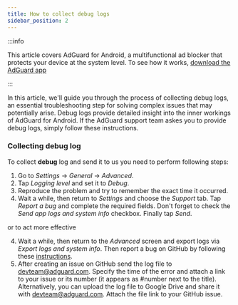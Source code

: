 ```yaml
---
title: How to collect debug logs
sidebar_position: 2
---
```


:::info

This article covers AdGuard for Android, a multifunctional ad blocker that protects your device at the system level. To see how it works, [download the AdGuard app](https://adguard.com/download.html?auto=true)

:::

In this article, we'll guide you through the process of collecting debug logs, an essential troubleshooting step for solving complex issues that may potentially arise. Debug logs provide detailed insight into the inner workings of AdGuard for Android. If the AdGuard support team askes you to provide debug logs, simply follow these instructions.

### Collecting debug log

To collect **debug** log and send it to us you need to perform following steps:

1. Go to *Settings* → *General* → *Advanced*.
2. Tap *Logging level* and set it to *Debug*.
3. Reproduce the problem and try to remember the exact time it occurred.
4. Wait a while, then return to *Settings* and choose the *Support* tab. Tap *Report a bug* and complete the required fields. Don't forget to check the *Send app logs and system info* checkbox. Finally tap *Send*.

or to act more effective

4. Wait a while, then return to the *Advanced* screen and export logs via *Export logs and system info*. Then report a bug on GitHub by following these [instructions](../guides/repor-bugs.md).
5. After creating an issue on GitHub send the log file to devteam@adguard.com. Specify the time of the error and attach a link to your issue or its number (it appears as #number next to the title).
Alternatively, you can upload the log file to Google Drive and share it with devteam@adguard.com. Attach the file link to your GitHub issue.


